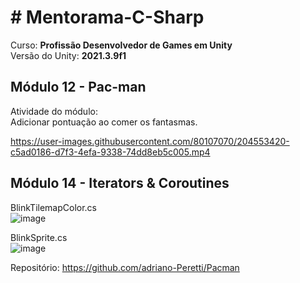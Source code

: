 # # Mentorama-C-Sharp

Curso: **Profissão Desenvolvedor de Games em Unity**<br/>
Versão do Unity: **2021.3.9f1**<br/>

## Módulo 12 - **Pac-man**<br/>

Atividade do módulo:<br/>
Adicionar pontuação ao comer os fantasmas.<br/>


https://user-images.githubusercontent.com/80107070/204553420-c5ad0186-d7f3-4efa-9338-74dd8eb5c005.mp4


## Módulo 14 - **Iterators & Coroutines**<br/>

BlinkTilemapColor.cs<br/>
![image](https://user-images.githubusercontent.com/80107070/205086913-0abc970f-c2bc-44e1-a7ce-39ec78678122.png)<br/>

BlinkSprite.cs<br/>
![image](https://user-images.githubusercontent.com/80107070/205086978-92961307-bf08-4fd6-8b2a-d7aad95cecfc.png)<br/>


Repositório: https://github.com/adriano-Peretti/Pacman

